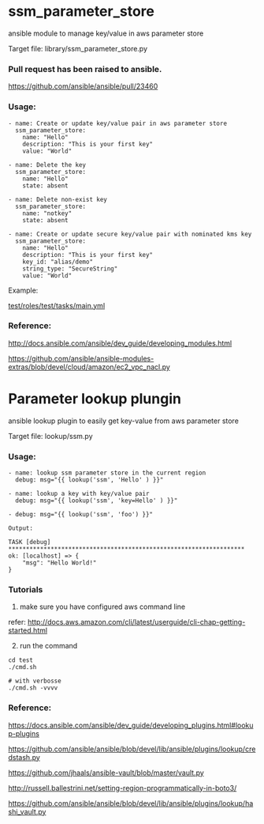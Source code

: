 # ssm_parameter_store
ansible module to manage key/value in aws parameter store

Target file: library/ssm_parameter_store.py

### Pull request has been raised to ansible.

https://github.com/ansible/ansible/pull/23460

### Usage:

```
- name: Create or update key/value pair in aws parameter store
  ssm_parameter_store:
    name: "Hello"
    description: "This is your first key"
    value: "World"

- name: Delete the key
  ssm_parameter_store:
    name: "Hello"
    state: absent

- name: Delete non-exist key
  ssm_parameter_store:
    name: "notkey"
    state: absent

- name: Create or update secure key/value pair with nominated kms key
  ssm_parameter_store:
    name: "Hello"
    description: "This is your first key"
    key_id: "alias/demo"
    string_type: "SecureString"
    value: "World"
```

Example:

[test/roles/test/tasks/main.yml](test/roles/test/tasks/main.yml)


### Reference: 

http://docs.ansible.com/ansible/dev_guide/developing_modules.html

https://github.com/ansible/ansible-modules-extras/blob/devel/cloud/amazon/ec2_vpc_nacl.py

# Parameter lookup plungin
ansible lookup plugin to easily get key-value from aws parameter store

Target file: lookup/ssm.py

### Usage:

```
- name: lookup ssm parameter store in the current region
  debug: msg="{{ lookup('ssm', 'Hello' ) }}"

- name: lookup a key with key/value pair
  debug: msg="{{ lookup('ssm', 'key=Hello' ) }}"

- debug: msg="{{ lookup('ssm', 'foo') }}"

Output: 

TASK [debug] *******************************************************************
ok: [localhost] => {
    "msg": "Hello World!"
}

```

### Tutorials

1) make sure you have configured aws command line

refer: http://docs.aws.amazon.com/cli/latest/userguide/cli-chap-getting-started.html

2) run the command 
```
cd test
./cmd.sh

# with verbosse
./cmd.sh -vvvv
```

### Reference:

https://docs.ansible.com/ansible/dev_guide/developing_plugins.html#lookup-plugins

https://github.com/ansible/ansible/blob/devel/lib/ansible/plugins/lookup/credstash.py

https://github.com/jhaals/ansible-vault/blob/master/vault.py

http://russell.ballestrini.net/setting-region-programmatically-in-boto3/

https://github.com/ansible/ansible/blob/devel/lib/ansible/plugins/lookup/hashi_vault.py
